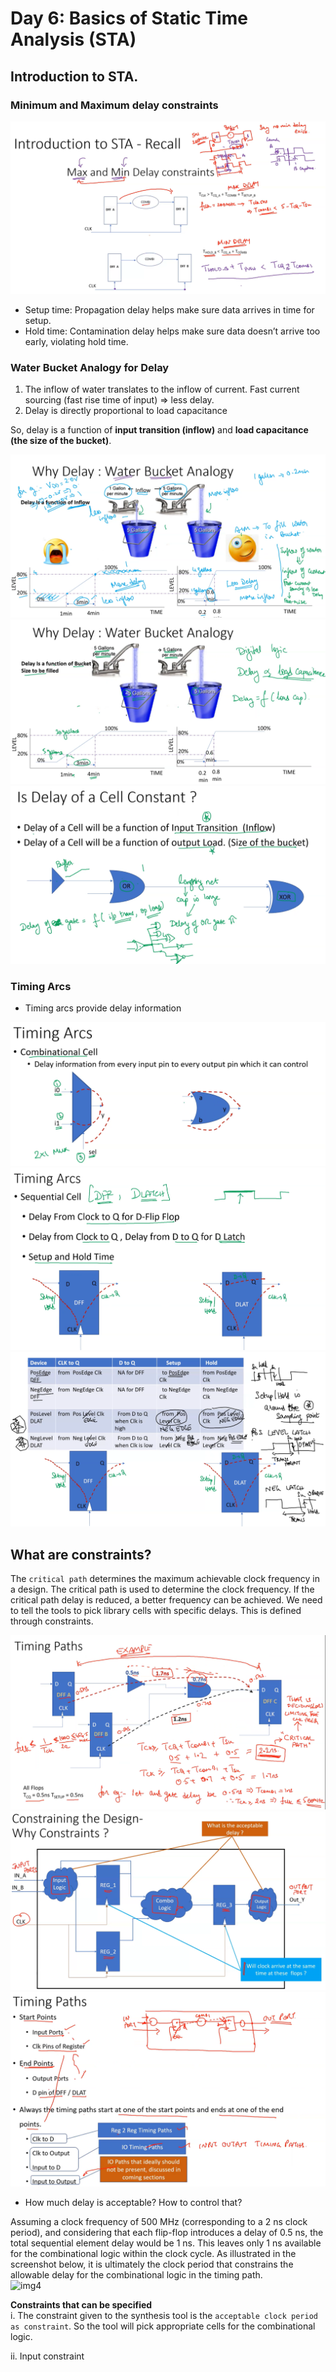 # Day 6: Basics of Static Time Analysis (STA)
## Introduction to STA.
### Minimum and Maximum delay constraints
![min_max_delay](https://github.com/Dhruvid98/SFAL-VSD-SoC-Design/blob/main/Day%206/Images/min_max_delay_constraint.png)  
* Setup time: Propagation delay helps make sure data arrives in time for setup.
* Hold time: Contamination delay helps make sure data doesn’t arrive too early, violating hold time.

### Water Bucket Analogy for Delay
1. The inflow of water translates to the inflow of current. Fast current sourcing (fast rise time of input) => less delay.
2. Delay is directly proportional to load capacitance

So, delay is a function of **input transition (inflow)** and **load capacitance (the size of the bucket)**.

![water_a_1](https://github.com/Dhruvid98/SFAL-VSD-SoC-Design/blob/main/Day%206/Images/water_a_1.png)  
![water_a_2](https://github.com/Dhruvid98/SFAL-VSD-SoC-Design/blob/main/Day%206/Images/water_a_2.png)  
![delay](https://github.com/Dhruvid98/SFAL-VSD-SoC-Design/blob/main/Day%206/Images/delay.png)  

### Timing Arcs
* Timing arcs provide delay information

![combi_delay](https://github.com/Dhruvid98/SFAL-VSD-SoC-Design/blob/main/Day%206/Images/timing_Arc_combi.png)  
![seq_delay](https://github.com/Dhruvid98/SFAL-VSD-SoC-Design/blob/main/Day%206/Images/timing_arc_seq.png)  
![diff](https://github.com/Dhruvid98/SFAL-VSD-SoC-Design/blob/main/Day%206/Images/timiing_arc_latch_ffp.png)

## What are constraints? 
The `critical path` determines the maximum achievable clock frequency in a design. The critical path is used to determine the clock frequency. If the critical path delay is reduced, a better frequency can be achieved. We need to tell the tools to pick library cells with specific delays. This is defined through constraints.  

![timing_Arc](https://github.com/Dhruvid98/SFAL-VSD-SoC-Design/blob/main/Day%206/Images/Constraints/timings_arc.png)  
![img2](https://github.com/Dhruvid98/SFAL-VSD-SoC-Design/blob/main/Day%206/Images/Constraints/img2.png)  
![img3](https://github.com/Dhruvid98/SFAL-VSD-SoC-Design/blob/main/Day%206/Images/Constraints/img3.png)  

* How much delay is acceptable? How to control that?

Assuming a clock frequency of 500 MHz (corresponding to a 2 ns clock period), and considering that each flip-flop introduces a delay of 0.5 ns, the total sequential element delay would be 1 ns. This leaves only 1 ns available for the combinational logic within the clock cycle. As illustrated in the screenshot below, it is ultimately the clock period that constrains the allowable delay for the combinational logic in the timing path.  
![img4]()  

**Constraints that can be specified**  
i. The constraint given to the synthesis tool is the `acceptable clock period as constraint`. So the tool will pick appropriate cells for the combinational logic.  

ii. Input constraint 
